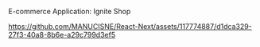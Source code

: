 E-commerce Application: Ignite Shop

https://github.com/MANUCISNE/React-Next/assets/117774887/d1dca329-27f3-40a8-8b6e-a29c799d3ef5

